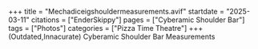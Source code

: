 +++
title = "Mechadiceigshouldermeasurements.avif"
startdate = "2025-03-11"
citations = ["EnderSkippy"]
pages = ["Cyberamic Shoulder Bar"]
tags = ["Photos"]
categories = ["Pizza Time Theatre"]
+++
(Outdated,Innacurate) Cyberamic Shoulder Bar Measurements

